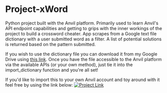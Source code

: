 # Project-xWord
Python project built with the Anvil platform. Primarily used to learn Anvil's API endpoint capabilities and getting to grips with the inner workings of the project to build a crossword cheater. App scrapes from a Google text file dictionary with a user submitted word as a filter. A list of potential solutions is returned based on the pattern submitted.

If you wish to use the dictionary file you can download it from my Google Drive using [this link](https://drive.google.com/file/d/1hq089AkUCvpotK9I4pckxUB99MLkAVip/view?usp=sharing). Once you have the file accessible to the Anvil platform via the available APIs (or your own method), just tie it into the import_dictionary function and you're all set!

If you'd like to import this to your own Anvil account and toy around with it feel free by using the link below:
[![Project Link](https://i.imgur.com/QQQOskt.png)](https://anvil.works/build#clone:FONOLVFJSJL3P3U2=KMJUCJXIELGZ6WL3P2FHIARS)
